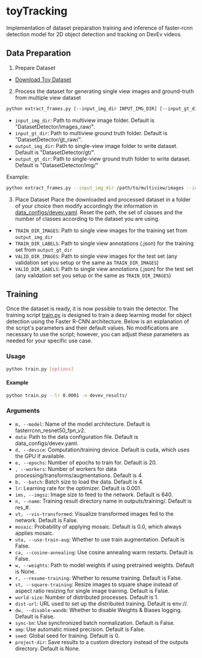 # toyTracking
Implementation of dataset preparation training and inference of faster-rcnn detection model for 2D object detection and tracking on DevEv videos.

## Data Preparation

1. Prepare Dataset


- [Download Toy Dataset](https://drive.google.com/file/d/1r_pjyqLFOP8sO1dYC_zZSUqJ5PBZ4LLm/view?usp=drive_link)

2. Process the dataset for generating single view images and ground-truth from multiple view dataset
```bash
python extract_frames.py [--input_img_dir INPUT_IMG_DIR] [--input_gt_dir INPUT_GT_DIR] [--output_img_dir OUTPUT_IMG_DIR] [--output_gt_dir OUTPUT_GT_DIR]
```

- `input_img_dir`: Path to multiview image folder. Default is "DatasetDetector/images_raw/".
- `input_gt_dir`: Path to multiview ground truth folder. Default is "DatasetDetector/gt_raw/".
- `output_img_dir`: Path to single-view image folder to write dataset. Default is "DatasetDetector/gt/".
- `output_gt_dir`: Path to single-view ground truth folder to write dataset. Default is "DatasetDetector/img/"


Example:
```bash 
python extract_frames.py --input_img_dir /path/to/multiview/images --input_gt_dir /path/to/multiview/gt --output_img_dir /path/to/singleview/images --output_gt_dir /path/to/singleview/gt
```

3. Place Dataset
Place the downloaded and processed dataset in a folder of your choice then modify accordingly the information in [data_configs/devev.yaml](data_configs/devev.yaml). Reset the path, the set of classes and the number of classes according to the dataset you are using.
- `TRAIN_DIR_IMAGES`: Path to single view images for the training set from `output_img_dir`
- `TRAIN_DIR_LABELS`: Path to single view annotations (.json) for the training set from `output_gt_dir`
- `VALID_DIR_IMAGES`: Path to single view images for the test set (any validation set you setup or the same as `TRAIN_DIR_IMAGES`)
- `VALID_DIR_LABELS`: Path to single view annotations (.json) for the test set (any validation set you setup or the same as `TRAIN_DIR_IMAGES`)

## Training

Once the dataset is ready, it is now possible to train the detector. The training script [train.py](train.py) is designed to train a deep learning model for object detection using the Faster R-CNN architecture. Below is an explanation of the script's parameters and their default values. No modifications are necessary to use the script; however, you can adjust these parameters as needed for your specific use case.

### Usage

```bash
python train.py [options]
```

#### Example
```bash
python train.py --lr 0.0001 -n devev_results/
```

### Arguments
- `m, --model`: Name of the model architecture. Default is fasterrcnn_resnet50_fpn_v2.
- `data`: Path to the data configuration file. Default is data_configs/devev.yaml.
- `d, --device`: Computation/training device. Default is cuda, which uses the GPU if available.
- `e, --epochs`: Number of epochs to train for. Default is 20.
- `, --workers`: Number of workers for data processing/transforms/augmentations. Default is 4.
- `b, --batch`: Batch size to load the data. Default is 4.
- `lr`: Learning rate for the optimizer. Default is 0.001.
- `ims, --imgsz`: Image size to feed to the network. Default is 640.
- `n, --name`: Training result directory name in outputs/training/. Default is res_#.
- `vt, --vis-transformed`: Visualize transformed images fed to the network. Default is False.
- `mosaic`: Probability of applying mosaic. Default is 0.0, which always applies mosaic.
- `uta, --use-train-aug`: Whether to use train augmentation. Default is False.
- `ca, --cosine-annealing`: Use cosine annealing warm restarts. Default is False.
- `w, --weights`: Path to model weights if using pretrained weights. Default is None.
- `r, --resume-training`: Whether to resume training. Default is False.
- `st, --square-training`: Resize images to square shape instead of aspect ratio resizing for single image training. Default is False.
- `world-size`: Number of distributed processes. Default is 1.
- `dist-url`: URL used to set up the distributed training. Default is env://.
- `dw, --disable-wandb`: Whether to disable Weights & Biases logging. Default is False.
- `sync-bn`: Use synchronized batch normalization. Default is False.
- `amp`: Use automatic mixed precision. Default is False.
- `seed`: Global seed for training. Default is 0.
- `project-dir`: Save results to a custom directory instead of the outputs directory. Default is None.

